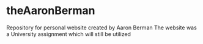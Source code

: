 # theAaronBerman

Repository for personal website created by Aaron Berman 
The website was a University assignment which will still be utilized
